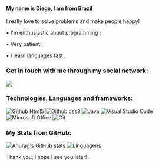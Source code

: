 #### My name is Diego, I am from Brazil 
 I really love to solve problems and make people happy! 
 
• I'm enthusiastic about programming ;

• Very patient ;

• I learn languages fast ;



### Get in touch with me through my social network: 

<a href="" alt= "LinkedIN" target= "_blank">
 <img src="https://img.shields.io/badge/-LinkedIn-0077B5?style=for-the-badge&logo=linkedin&logoColor=green&link=">
</a>   

### Technologies, Languages and frameworks:
![Github Html5](https://img.shields.io/badge/HTML5-E34F26?style=for-the-badge&logo=html5&logoColor=blue)
![Github css3](https://img.shields.io/badge/CSS3-1572B6?style=for-the-badge&logo=css3&logoColor=green)
 <img alt="Java" src="https://img.shields.io/badge/java-%23ED8B00.svg?style=for-the-badge&logo=java&logoColor=blue"/>
 <img alt="Visual Studio Code" src="https://img.shields.io/badge/VisualStudioCode-0078d7.svg?style=for-the-badge&logo=visual-studio-code&logoColor=green"/>
 <img alt="Microsoft Office" src="https://img.shields.io/badge/Microsoft_Office-D83B01?style=for-the-badge&logo=microsoft-office&logoColor=blue" />
 <img alt="Git" src="https://img.shields.io/badge/git-%23F05033.svg?style=for-the-badge&logo=git&logoColor=blue"/>
   

### My Stats from GitHub:
![Anurag's GitHub stats](https://github-readme-stats.vercel.app/api?username=diegoscs&theme=tokyonight&show_icons=true)
[![Linguagens](https://github-readme-stats.vercel.app/api/top-langs/?username=diegoscs&theme=tokyonight&layout=compact)](https://github.com/diegoscs/github-readme-stats)
<p align="center">

Thank you, I hope I see you later!
</p>
